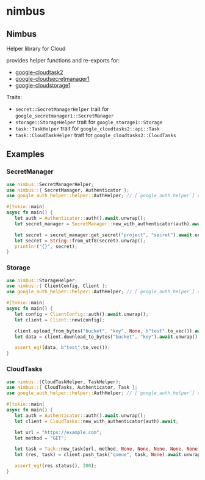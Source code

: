 # nimbus

## Nimbus
Helper library for Cloud

provides helper functions and re-exports for:
- [google-cloudtask2](https://docs.rs/google-cloudtasks2)
- [google-cloudsecretmanager1](https://docs.rs/google-cloudsecretmanager1)
- [google-cloudstorage1](https://docs.rs/google-cloudstorage1)

Traits:
- `secret::SecretManagerHelper` trait for `google_secretmanager1::SecretManager`
- `storage::StorageHelper` trait for `google_storage1::Storage`
- `task::TaskHelper` trait for `google_cloudtasks2::api::Task`
- `task::CloudTaskHelper` trait for `google_cloudtasks2::CloudTasks`

## Examples

### SecretManager

```rust
use nimbus::SecretManagerHelper;
use nimbus::{ SecretManager, Authenticator };
use google_auth_helper::helper::AuthHelper; // [`google_auth_helper`] crate is not re-exported

#[tokio::main]
async fn main() {
   let auth = Authenticator::auth().await.unwrap();
   let secret_manager = SecretManager::new_with_authenticator(auth).await;

   let secret = secret_manager.get_secret("project", "secret").await.unwrap();
   let secret = String::from_utf8(secret).unwrap();
   println!("{}", secret);
}
```

### Storage

```rust
use nimbus::StorageHelper;
use nimbus::{ ClientConfig, Client };
use google_auth_helper::helper::AuthHelper; // [`google_auth_helper`] crate is not re-exported

#[tokio::main]
async fn main() {
   let config = ClientConfig::auth().await.unwrap();
   let client = Client::new(config);

   client.upload_from_bytes("bucket", "key", None, b"test".to_vec()).await.unwrap();
   let data = client.download_to_bytes("bucket", "key").await.unwrap();

   assert_eq!(data, b"test".to_vec());
}
```

### CloudTasks

```rust
use nimbus::{CloudTaskHelper, TaskHelper};
use nimbus::{ CloudTasks, Authenticator, Task };
use google_auth_helper::helper::AuthHelper; // [`google_auth_helper`] crate is not re-exported

#[tokio::main]
async fn main() {
   let auth = Authenticator::auth().await.unwrap();
   let client = CloudTasks::new_with_authenticator(auth).await;

   let url = "https://example.com";
   let method = "GET";

   let task = Task::new_task(url, method, None, None, None, None, None);
   let (res, task) = client.push_task("queue", task, None).await.unwrap();

   assert_eq!(res.status(), 200);
}
```
